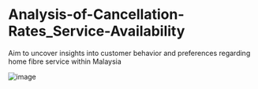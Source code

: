 # Analysis-of-Cancellation-Rates_Service-Availability
 Aim to uncover insights into customer behavior and preferences regarding home fibre service within Malaysia

![image](https://github.com/user-attachments/assets/604dbf00-620c-44ac-9247-a7ba5b6c6b36)
